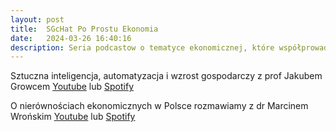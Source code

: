 ```yaml
---
layout: post
title:  SGcHat Po Prostu Ekonomia
date:   2024-03-26 16:40:16
description: Seria podcastow o tematyce ekonomicznej, które współprowadzę z prof Igą Magdą
---
```


Sztuczna inteligencja, automatyzacja i wzrost gospodarczy z prof Jakubem Growcem [Youtube](https://www.youtube.com/watch?v=lOshcgSX5D0) lub [Spotify](https://open.spotify.com/episode/2dXJRs6jPHa68lV4J4QguS?si=cea0e9db23cc4b3d&nd=1&dlsi=bcaa28a41a424354)

O nierównościach ekonomicznych w Polsce rozmawiamy z dr Marcinem Wrońskim [Youtube](https://www.youtube.com/watch?v=ptquU3Zo4Pc) lub [Spotify](https://open.spotify.com/episode/5W2lE3fP8B3bIqJebO8jRt?si=PIbMFWSlQ46-woqNlIaUIQ)




  
